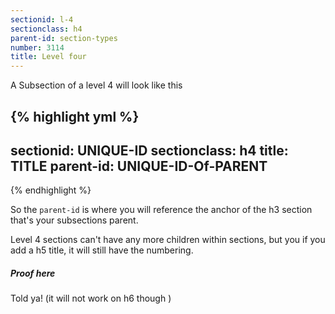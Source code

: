 ```yaml
---
sectionid: l-4
sectionclass: h4
parent-id: section-types
number: 3114
title: Level four
---
```

A Subsection of a level 4 will look like this

{% highlight yml %}
---
sectionid: UNIQUE-ID
sectionclass: h4
title: TITLE
parent-id: UNIQUE-ID-Of-PARENT
---
{% endhighlight %}

So the `parent-id` is where you will reference the anchor of the h3 section that's your subsections parent.

Level 4 sections can't have any more children within sections, but you if you add a h5 title, it will still have the numbering.

##### Proof here

Told ya! (it will not work on h6 though )
